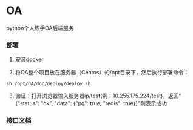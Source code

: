 # OA
python个人练手OA后端服务

### 部署

1. [安装docker](https://github.com/shiyangqin/doc/blob/master/Linux/docker.md#centos7%E5%AE%89%E8%A3%85docker)

2. 将OA整个项目放在服务器（Centos）的/opt目录下，然后执行部署命令：
```
sh /opt/OA/doc/deploy/deploy.sh
```

3. 验证：打开浏览器输入服务器ip/test(例：10.255.175.224/test)，返回"{"status": "ok", "data": {"pg": true, "redis": true}}"则表示成功

### [接口文档](doc/接口文档/home.md)
